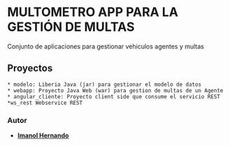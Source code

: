 # MULTOMETRO APP PARA LA GESTIÓN DE MULTAS

Conjunto de aplicaciones para gestionar vehiculos agentes y multas

## Proyectos

	* modelo: Liberia Java (jar) para gestionar el modelo de datos
	* webapp: Proyecto Java Web (war) para gestion de multas de un Agente
	* angular_cliente: Proyecto client side que consume el servicio REST
	*ws_rest Webservice REST

### Autor

* **[Imanol Hernando](https://github.com/imanolhernando)** 

	